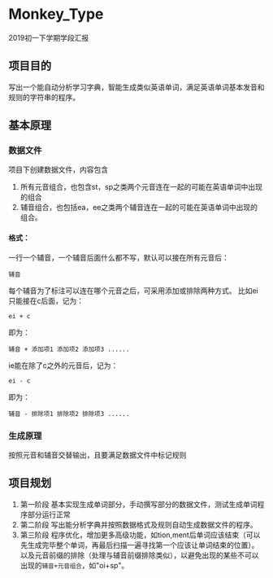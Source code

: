 # Monkey_Type
2019初一下学期学段汇报
## 项目目的
写出一个能自动分析学习字典，智能生成类似英语单词，满足英语单词基本发音和规则的字符串的程序。

## 基本原理
### 数据文件
项目下创建数据文件，内容包含
1. 所有元音组合，也包含st，sp之类两个元音连在一起的可能在英语单词中出现的组合
2. 辅音组合，也包括ea，ee之类两个辅音连在一起的可能在英语单词中出现的组合。
#### 格式：
一行一个辅音，一个辅音后面什么都不写，默认可以接在所有元音后：
```
辅音
```
每个辅音为了标注可以连在哪个元音之后，可采用添加或排除两种方式。
比如ei只能接在c后面，记为：
```
ei + c
```
即为：
```
辅音 + 添加项1 添加项2 添加项3 ......
```
ie能在除了c之外的元音后，记为：
```
ei - c
```
即为：
```
辅音 - 排除项1 排除项2 排除项3 ......
```

### 生成原理

按照元音和辅音交替输出，且要满足数据文件中标记规则

## 项目规划
1. 第一阶段
基本实现生成单词部分，手动撰写部分的数据文件，测试生成单词程序部分运行正常
2. 第二阶段
写出能分析字典并按照数据格式及规则自动生成数据文件的程序。
3. 第三阶段
程序优化，增加更多高级功能，如tion,ment后单词应该结束（可以先生成完毕整个单词，再最后扫描一遍寻找第一个应该让单词结束的位置）。以及元音前缀的排除（处理与辅音前缀排除类似），以避免出现的某些不可以出现的`辅音+元音组合`，如"oi+sp"。
